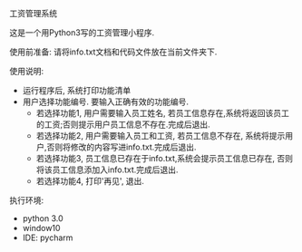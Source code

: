 工资管理系统

这是一个用Python3写的工资管理小程序.

使用前准备:
请将info.txt文档和代码文件放在当前文件夹下.


使用说明:
- 运行程序后, 系统打印功能清单
- 用户选择功能编号. 要输入正确有效的功能编号.
  - 若选择功能1, 用户需要输入员工姓名, 若员工信息存在,系统将返回该员工的工资;否则提示用户员工信息不存在.完成后退出.
  - 若选择功能2, 用户需要输入员工和工资, 若员工信息不存在, 系统将提示用户,否则将修改的内容写进info.txt.完成后退出.
  - 若选择功能3, 员工信息已存在于info.txt,系统会提示员工信息已存在, 否则将该员工信息添加入info.txt.完成后退出.
  - 若选择功能4, 打印'再见', 退出.

执行环境:
- python 3.0
- window10
- IDE: pycharm

